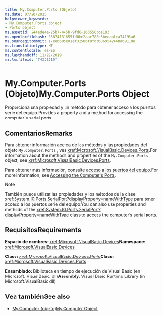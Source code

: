 ```yaml
---
title: My.Computer.Ports (Objeto)
ms.date: 07/20/2015
helpviewer_keywords:
- My.Computer.Ports object
- Ports object
ms.assetid: 244ede4e-25b7-445b-9fd6-163550cce193
ms.openlocfilehash: 83874131655fd0bc2aac788c3beeaa1ca74195a6
ms.sourcegitcommit: 17ee6605e01ef32506f8fdc686954244ba6911de
ms.translationtype: MT
ms.contentlocale: es-ES
ms.lasthandoff: 11/22/2019
ms.locfileid: "74332010"
---
```

# <a name="mycomputerports-object"></a><span data-ttu-id="d192b-102">My.Computer.Ports (Objeto)</span><span class="sxs-lookup"><span data-stu-id="d192b-102">My.Computer.Ports Object</span></span>
<span data-ttu-id="d192b-103">Proporciona una propiedad y un método para obtener acceso a los puertos serie del equipo.</span><span class="sxs-lookup"><span data-stu-id="d192b-103">Provides a property and a method for accessing the computer's serial ports.</span></span>  
  
## <a name="remarks"></a><span data-ttu-id="d192b-104">Comentarios</span><span class="sxs-lookup"><span data-stu-id="d192b-104">Remarks</span></span>  
 <span data-ttu-id="d192b-105">Para obtener información acerca de los métodos y las propiedades del objeto `My.Computer.Ports` , vea <xref:Microsoft.VisualBasic.Devices.Ports>.</span><span class="sxs-lookup"><span data-stu-id="d192b-105">For information about the methods and properties of the `My.Computer.Ports` object, see <xref:Microsoft.VisualBasic.Devices.Ports>.</span></span>  
  
 <span data-ttu-id="d192b-106">Para obtener más información, consulte [acceso a los puertos del equipo](../../../visual-basic/developing-apps/programming/computer-resources/accessing-the-computer-s-ports.md).</span><span class="sxs-lookup"><span data-stu-id="d192b-106">For more information, see [Accessing the Computer's Ports](../../../visual-basic/developing-apps/programming/computer-resources/accessing-the-computer-s-ports.md).</span></span>  
  
> [!NOTE]
> <span data-ttu-id="d192b-107">También puede utilizar las propiedades y los métodos de la clase <xref:System.IO.Ports.SerialPort?displayProperty=nameWithType> para tener acceso a los puertos serie del equipo.</span><span class="sxs-lookup"><span data-stu-id="d192b-107">You can also use properties and methods of the <xref:System.IO.Ports.SerialPort?displayProperty=nameWithType> class to access the computer's serial ports.</span></span>  
  
## <a name="requirements"></a><span data-ttu-id="d192b-108">Requisitos</span><span class="sxs-lookup"><span data-stu-id="d192b-108">Requirements</span></span>  
 <span data-ttu-id="d192b-109">**Espacio de nombres:** <xref:Microsoft.VisualBasic.Devices></span><span class="sxs-lookup"><span data-stu-id="d192b-109">**Namespace:** <xref:Microsoft.VisualBasic.Devices></span></span>  
  
 <span data-ttu-id="d192b-110">**Clase:** <xref:Microsoft.VisualBasic.Devices.Ports></span><span class="sxs-lookup"><span data-stu-id="d192b-110">**Class:** <xref:Microsoft.VisualBasic.Devices.Ports></span></span>  
  
 <span data-ttu-id="d192b-111">**Ensamblado:** Biblioteca en tiempo de ejecución de Visual Basic (en Microsoft. VisualBasic. dll)</span><span class="sxs-lookup"><span data-stu-id="d192b-111">**Assembly:** Visual Basic Runtime Library (in Microsoft.VisualBasic.dll)</span></span>  
  
## <a name="see-also"></a><span data-ttu-id="d192b-112">Vea también</span><span class="sxs-lookup"><span data-stu-id="d192b-112">See also</span></span>

- [<span data-ttu-id="d192b-113">My.Computer (objeto)</span><span class="sxs-lookup"><span data-stu-id="d192b-113">My.Computer Object</span></span>](../../../visual-basic/language-reference/objects/my-computer-object.md)
